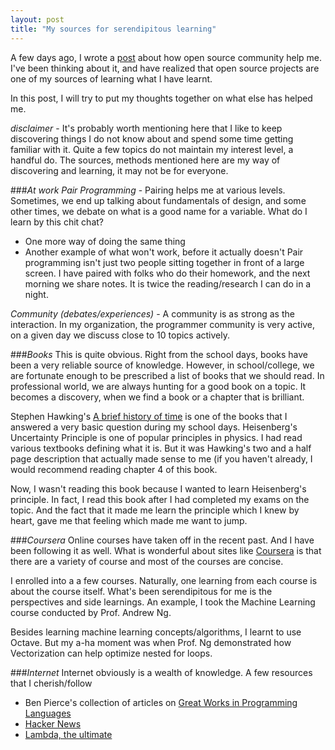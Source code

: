 ```yaml
--- 
layout: post
title: "My sources for serendipitous learning"
---
```


A few days ago, I wrote a [post](/how-open-source-community-helps-me.html) about how open source community help me. I've been thinking about it, and have realized that open source projects are one of my sources of learning what I have learnt. 

In this post, I will try to put my thoughts together on what else has helped me.

*disclaimer* - It's probably worth mentioning here that I like to keep discovering things I do not know about and spend some time getting familiar with it. Quite a few topics do not maintain my interest level, a handful do. The sources, methods mentioned here are my way of discovering and learning, it may not be for everyone.

###*At work*
  *Pair Programming* - Pairing helps me at various levels. Sometimes, we end up talking about fundamentals of design, and some other times, we debate on what is a good name for a variable. What do I learn by this chit chat? 
  - One more way of doing the same thing
  - Another example of what won't work, before it actually doesn't
  Pair programming isn't just two people sitting together in front of a large screen. I have paired with folks who do their homework, and the next morning we share notes. It is twice the reading/research I can do in a night.
  
  *Community (debates/experiences)* - A community is as strong as the interaction. In my organization, the programmer community is very active, on a given day we discuss close to 10 topics actively. 

###*Books*
This is quite obvious. Right from the school days, books have been a very reliable source of knowledge. However, in school/college, we are fortunate enough to be prescribed a list of books that we should read. In professional world, we are always hunting for a good book on a topic. It becomes a discovery, when we find a book or a chapter that is brilliant.

Stephen Hawking's [A brief history of time](http://www.hawking.org.uk/a-brief-history-of-time.html) is one of the books that I answered a very basic question during my school days. Heisenberg's Uncertainty Principle is one of popular principles in physics. I had read various textbooks defining what it is. But it was Hawking's two and a half page description that actually made sense to me (if you haven't already, I would recommend reading chapter 4 of this book.  

Now, I wasn't reading this book because I wanted to learn Heisenberg's principle. In fact, I read this book after I had completed my exams on the topic. And the fact that it made me learn the principle which I knew by heart, gave me that feeling which made me want to jump.

###*Coursera*
Online courses have taken off in the recent past. And I have been following it as well. What is wonderful about sites like [Coursera](http://www.coursera.org) is that there are a variety of course and most of the courses are concise. 

I enrolled into a a few courses. Naturally, one learning from each course is about the course itself. What's been serendipitous for me is the perspectives and side learnings. An example, I took the Machine Learning course conducted by Prof. Andrew Ng. 

Besides learning machine learning concepts/algorithms, I learnt to use Octave. But my a-ha moment was when Prof. Ng demonstrated how Vectorization can help optimize nested for loops. 

###*Internet* 
Internet obviously is a wealth of knowledge. A few resources that I cherish/follow

* Ben Pierce's collection of articles on [Great Works in Programming Languages](http://www.cis.upenn.edu/~bcpierce/courses/670Fall04/GreatWorksInPL.shtml)
* [Hacker News](http://news.ycombinator.com)
* [Lambda, the ultimate](http://lambda-the-ultimate.org/)